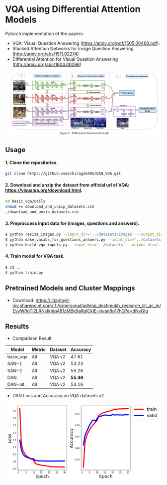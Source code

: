 # VQA using Differential Attention Models

Pytorch implementation of the papers:
- VQA: Visual Question Answering (https://arxiv.org/pdf/1505.00468.pdf).
- Stacked Attention Networks for Image Question Answering (http://arxiv.org/abs/1511.02274)
- Differential Attention for Visual Question Answering (http://arxiv.org/abs/1804.00298)
 
![model](./png/DAN.png)

## Usage 

#### 1. Clone the repositories.
```bash
git clone https://github.com/chirag26495/DAN_VQA.git
```

#### 2. Download and unzip the dataset from official url of VQA: https://visualqa.org/download.html.

```bash
cd basic_vqa/utils
chmod +x download_and_unzip_datasets.csh
./download_and_unzip_datasets.csh
```

#### 3. Preproccess input data for (images, questions and answers).

```bash
$ python resize_images.py --input_dir='../datasets/Images' --output_dir='../datasets/Resized_Images'  
$ python make_vacabs_for_questions_answers.py --input_dir='../datasets'
$ python build_vqa_inputs.py --input_dir='../datasets' --output_dir='../datasets'
```

#### 4. Train model for VQA task.

```bash
$ cd ..
$ python train.py
```

## Pretrained Models and Cluster Mappings

- Download: https://iiitaphyd-my.sharepoint.com/:f:/g/personal/adhiraj_deshmukh_research_iiit_ac_in/EvyW0gTi2LRNiJkhjq481zMBk9aRolCkIE-invan8o17hQ?e=dNvGIg

## Results

- Comparison Result

| Model | Metric | Dataset | Accuracy |
| --- | --- | --- | --- |
| basic_vqa | All | VQA v2 | 47.61 |
| SAN-1 | All | VQA v2 | 53.23 |
| SAN-2 | All | VQA v2 | 55.28 |
| DAN | All | VQA v2 | **55.49** |
| DAN-alt. | All | VQA v2 | 54.16 | 


- DAN Loss and Accuracy on VQA datasets v2

![train](./png/train.png)


